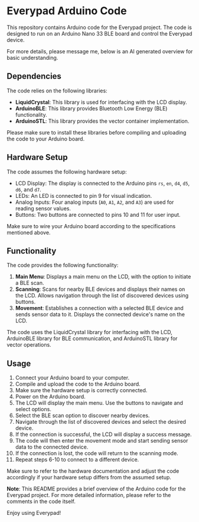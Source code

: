 # Everypad Arduino Code

This repository contains Arduino code for the Everypad project. The code is designed to run on an Arduino Nano 33 BLE board and control the Everypad device.

For more details, please message me, below is an AI generated overview for basic understanding.

## Dependencies
The code relies on the following libraries:

- **LiquidCrystal**: This library is used for interfacing with the LCD display.
- **ArduinoBLE**: This library provides Bluetooth Low Energy (BLE) functionality.
- **ArduinoSTL**: This library provides the vector container implementation.

Please make sure to install these libraries before compiling and uploading the code to your Arduino board.

## Hardware Setup
The code assumes the following hardware setup:

- LCD Display: The display is connected to the Arduino pins `rs`, `en`, `d4`, `d5`, `d6`, and `d7`.
- LEDs: An LED is connected to pin 9 for visual indication.
- Analog Inputs: Four analog inputs (`A0`, `A1`, `A2`, and `A3`) are used for reading sensor values.
- Buttons: Two buttons are connected to pins 10 and 11 for user input.

Make sure to wire your Arduino board according to the specifications mentioned above.

## Functionality
The code provides the following functionality:

1. **Main Menu**: Displays a main menu on the LCD, with the option to initiate a BLE scan.
2. **Scanning**: Scans for nearby BLE devices and displays their names on the LCD. Allows navigation through the list of discovered devices using buttons.
3. **Movement**: Establishes a connection with a selected BLE device and sends sensor data to it. Displays the connected device's name on the LCD.

The code uses the LiquidCrystal library for interfacing with the LCD, ArduinoBLE library for BLE communication, and ArduinoSTL library for vector operations.

## Usage
1. Connect your Arduino board to your computer.
2. Compile and upload the code to the Arduino board.
3. Make sure the hardware setup is correctly connected.
4. Power on the Arduino board.
5. The LCD will display the main menu. Use the buttons to navigate and select options.
6. Select the BLE scan option to discover nearby devices.
7. Navigate through the list of discovered devices and select the desired device.
8. If the connection is successful, the LCD will display a success message.
9. The code will then enter the movement mode and start sending sensor data to the connected device.
10. If the connection is lost, the code will return to the scanning mode.
11. Repeat steps 6-10 to connect to a different device.

Make sure to refer to the hardware documentation and adjust the code accordingly if your hardware setup differs from the assumed setup.

**Note**: This README provides a brief overview of the Arduino code for the Everypad project. For more detailed information, please refer to the comments in the code itself.

Enjoy using Everypad!
